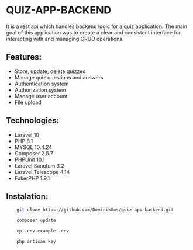 # QUIZ-APP-BACKEND 

It is a rest api which handles backend logic for a quiz application. The main goal of this application was to create a clear and consistent interface for interacting with and managing CRUD operations.

## Features:

* Store, update, delete quizzes
* Manage quiz questions and answers
* Authentication system
* Authorization system
* Manage user account
* File upload

## Technologies: 

 * Laravel 10 
 * PHP 8.1
 * MYSQL 10.4.24
 * Composer 2.5.7
 * PHPUnit 10.1
 * Laravel Sanctum 3.2
 * Laravel Telescope 4.14
 * FakerPHP 1.9.1

## Instalation:

```bash
    git clone https://github.com/DominikGos/quiz-app-backend.git
```
```bash
    composer update
```
```bash
    cp .env.example .env
```
```bash
    php artisan key 
```

